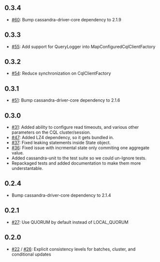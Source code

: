 ## 0.3.4

* [#60][]: Bump cassandra-driver-core dependency to 2.1.9

[#60]: https://github.com/hmsonline/storm-cassandra-cql/issues/60

## 0.3.3

* [#55][]: Add support for QueryLogger into MapConfiguredCqlClientFactory

[#55]: https://github.com/hmsonline/storm-cassandra-cql/issues/55

## 0.3.2

* [#54][]: Reduce synchronization on CqlClientFactory

[#54]: https://github.com/hmsonline/storm-cassandra-cql/issues/54

## 0.3.1

* [#51][]: Bump cassandra-driver-core dependency to 2.1.6

[#51]: https://github.com/hmsonline/storm-cassandra-cql/issues/51

## 0.3.0

* [#31][]: Added ability to configure read timeouts, and various other parameters on the CQL cluster/session.
* [#47][]: Added LZ4 dependency, so it gets bundled in.
* [#37][]: Fixed leaking statements inside State object.
* [#36][]: Fixed issue with incrmental state only commiting one aggregate value.
* Added cassandra-unit to the test suite so we could un-Ignore tests.
* Repackaged tests and added documentation to make them more understantable.

[#31]: https://github.com/hmsonline/storm-cassandra-cql/issues/31
[#36]: https://github.com/hmsonline/storm-cassandra-cql/issues/36
[#37]: https://github.com/hmsonline/storm-cassandra-cql/issues/37
[#47]: https://github.com/hmsonline/storm-cassandra-cql/issues/47

## 0.2.4

* Bump cassandra-driver-core dependency to 2.1.4

## 0.2.1

* [#27][]: Use QUORUM by default instead of LOCAL_QUORUM

## 0.2.0

* [#22][] / [#26][]: Explicit consistency levels for batches, cluster, and conditional updates

[#22]: https://github.com/hmsonline/storm-cassandra-cql/issues/22
[#26]: https://github.com/hmsonline/storm-cassandra-cql/issues/26
[#27]: https://github.com/hmsonline/storm-cassandra-cql/issues/27

